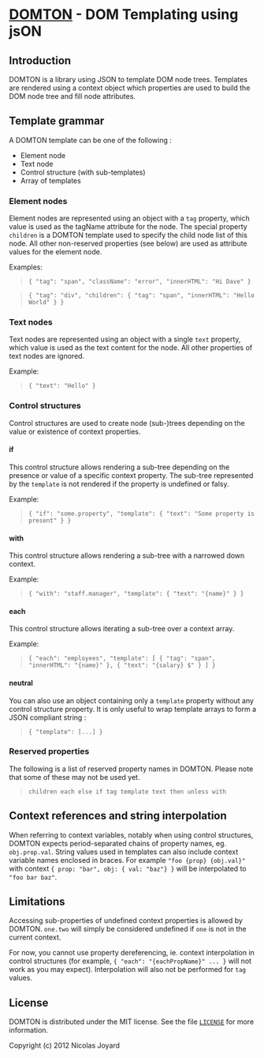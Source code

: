 # [DOMTON](http://github.com/k-o-x/domton) - DOM Templating using jsON

## Introduction

DOMTON is a library using JSON to template DOM node trees. Templates are rendered using a context object which properties are used to build the DOM node tree and fill node attributes.

## Template grammar

A DOMTON template can be one of the following :

* Element node
* Text node
* Control structure (with sub-templates)
* Array of templates

### Element nodes

Element nodes are represented using an object with a `tag` property, which value is used as the tagName attribute for the node. The special property `children` is a DOMTON template used to specify the child node list of this node. All other non-reserved properties (see below) are used as attribute values for the element node.

Examples:

> `{ "tag": "span", "className": "error", "innerHTML": "Hi Dave" }`

> `{ "tag": "div", "children": { "tag": "span", "innerHTML": "Hello World" } }`

### Text nodes

Text nodes are represented using an object with a single `text` property, which value is used as the text content for the node. All other properties of text nodes are ignored.

Example:

> `{ "text": "Hello" }`

### Control structures

Control structures are used to create node (sub-)trees depending on the value or existence of context properties.

#### if

This control structure allows rendering a sub-tree depending on the presence or value of a specific context property. The sub-tree represented by the `template` is not rendered if the property is undefined or falsy.

Example:

> `{ "if": "some.property", "template": { "text": "Some property is present" } }`

#### with

This control structure allows rendering a sub-tree with a narrowed down context.

Example:

> `{ "with": "staff.manager", "template": { "text": "{name}" } }`

#### each

This control structure allows iterating a sub-tree over a context array.

Example:

> `{ "each": "employees", "template": [ { "tag": "span", "innerHTML": "{name}" }, { "text": "{salary} $" } ] }`

#### neutral

You can also use an object containing only a `template` property without any control structure property. It is only useful to wrap template arrays to form a JSON compliant string :

> `{ "template": [...] }`

### Reserved properties

The following is a list of reserved property names in DOMTON. Please note that some of these may not be used yet.

> `children each else if tag template text then unless with`

## Context references and string interpolation

When referring to context variables, notably when using control structures, DOMTON expects period-separated chains of property names, eg. `obj.prop.val`. String values used in templates can also include context variable names enclosed in braces. For example `"foo {prop} {obj.val}"` with context `{ prop: "bar", obj: { val: "baz"} }` will be interpolated to `"foo bar baz"`.

## Limitations

Accessing sub-properties of undefined context properties is allowed by DOMTON. `one.two` will simply be considered undefined if `one` is not in the current context.

For now, you cannot use property dereferencing, ie. context interpolation in control structures (for example, `{ "each": "{eachPropName}" ... }` will not work as you may expect). Interpolation will also not be performed for `tag` values.

## License

DOMTON is distributed under the MIT license. See the file [`LICENSE`](http://github.com/k-o-x/domton) for more information.

Copyright (c) 2012 Nicolas Joyard
